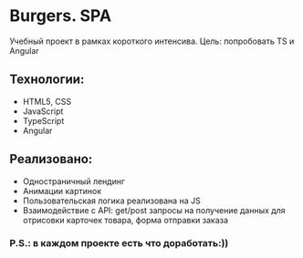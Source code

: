 # Burgers. SPA
Учебный проект в рамках короткого интенсива. 
Цель: попробовать TS и Angular

## Технологии:
* HTML5, CSS
* JavaScript
* TypeScript
* Angular

## Реализовано:
* Одностраничный лендинг
* Анимации картинок
* Пользовательская логика реализована на JS
* Взаимодействие с API: get/post запросы на получение данных для отрисовки карточек товара, форма отправки заказа

### P.S.: в каждом проекте есть что доработать:)) 
